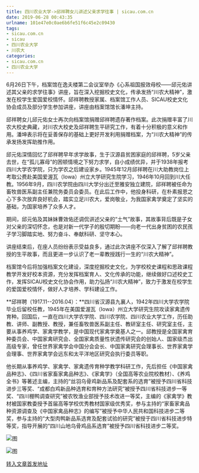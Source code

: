 ```yaml
---
title: 四川农业大学->邱祥聘女儿讲述父亲求学往事 | sicau.com.cn
date: 2019-06-28 00:43:35
urlname: 101e47e0c0ae6b6fe51f6c45e2c09430
tags: 
- sicau.com.cn
- sicau
- 四川农业大学
- 川农大
categories:
- sicau.com.cn
- 四川农业大学
---
```



6月26日下午，档案馆在逸夫楼第二会议室举办《心系祖国报效母校——邱元佑讲述其父亲的求学往事》讲座，旨在深入挖掘校史文化，传承发扬“川农大精神”，激发在校学生爱国爱校情怀。邱祥聘教授家属、档案馆工作人员、SICAU校史文化协会成员及部分学生参加讲座，讲座由档案馆馆长潘坤主持。

邱祥聘女儿邱元佑女士再次向档案馆捐赠邱祥聘遗存著作档案。此次捐赠丰富了川农大校史典藏，对川农大校史及邱祥聘生平研究工作，有着十分积极的意义和作用。潘坤表示将在妥善保存的基础上更好开发利用捐赠档案，为“川农大精神”的传承发扬发挥助推作用。

邱元佑深情回忆了邱祥聘早年求学故事，生于汉源县贫困家庭的邱祥聘，5岁父亲去世，在“孤儿寡母”的困顿情境之下努力求学，自小成绩优异，并于1938年报考四川大学农学院，只为学农之后建设家乡。1945年12月邱祥聘在川大助教岗位上考取公费赴美国爱渥瓦（Iowa）州立大学研究生院学习，1946年10月回到川大任教。1956年9月，四川农学院由四川大学分出迁至雅安独立建院，邱祥聘被任命为畜牧兽医系副主任兼院务委员会委员。在此后工作中，他投身科研，在朴素报恩之心下多次放弃良好机会，踏实立足川农大，爱岗敬业，为我国家禽学奠定了坚实的基础，为国家培养了众多人才。

期间，邱元佑及其妹妹曹效佑还调侃讲述父亲的“土气”故事，其故事背后既是子女对父亲的深切怀念，也是对新一代学子的殷切期盼——向老一代出身贫困的农民孩子学习脚踏实地、努力奋斗、奉献科研、坚守本心。

讲座结束后，在座人员纷纷表示受益良多，通过此次讲座不仅深入了解了邱祥聘教授的生平故事，而且更进一步认识了老一辈教授践行一生的“川农大精神”。

档案馆今后将加强档案文化建设，深度挖掘校史文化，为学校校史课程和思政课程教学开发好校本资源，充分发挥档案育人、文化传承的功能，继续做好口述校史工作，发挥SICAU校史文化协会作用，助力弘扬“川农大精神”，致力于激发在校学生的爱国爱校情怀，做好人才培养、学科建设工作。

**邱祥聘（1917.11--2016.04）：**四川省汉源县九襄人，1942年四川大学农学院毕业后留校任教，1945年在美国爱渥瓦（Iowa）州立大学研究生院攻读家禽遗传育种。回国后，一直在四川大学农学院、四川农学院、四川农业大学工作，历任助教、讲师、副教授、教授，兼任畜牧兽医系副主任、教研室主任、研究室主任，主要从事养鸡学、家禽学教学，是中国现代家禽学奠基人之一。邱教授是全国家禽育种委员会、中国家禽研究会、全国家禽质量性状遗传研究会的创始人、国家级杰出高级专家，曾任世界家禽学会中国分会会长、中国家禽研究会理事长、世界家禽学会理事、世界家禽学会远东和太平洋地区研究会执行委员等职。

他长期从事养鸡学、家禽学、家禽遗传育种学教学科研工作，先后担任《中国家禽品种志》、《四川省家畜家禽品种志》、《家禽学》（全国高等农业院校教材）、《养鸡全书》等著述主编，主持的“丝羽乌骨鸡新品系及配套系的选育”被授予四川省科技进步三等奖、“成都白鸡新品种选育和育种方法研究”被授予四川省科技进步一等奖、“四川棚鸭调查研究”被农牧渔业部授予技术改进一等奖，主编的《家禽学》教材被国家教委授予首届高等学校优秀教材国家级优秀奖，参与主持的“家畜家禽品种资源调查及《中国家禽品种志》的编写”被授予中华人民共和国科技进步二等奖，参与主持的“大型肉鸭新品系选育及配套试验的研究”被授于四川省科技进步特等奖，指导开展的“四川山地乌骨鸡品系选育”被授予四川省科技进步二等奖。



![图](https://news.sicau.edu.cn/__local/7/07/6F/330984C8ECDABC73AF034CBB31E_ED0AA6BC_16EB5.jpg)

![图](https://news.sicau.edu.cn/__local/3/6F/21/CDA20BAB80B62BAF249A7CF4957_EA2AD3F4_A8CD8.jpg)

[转入文章首发地址](https://news.sicau.edu.cn/info/1078/52328.htm)